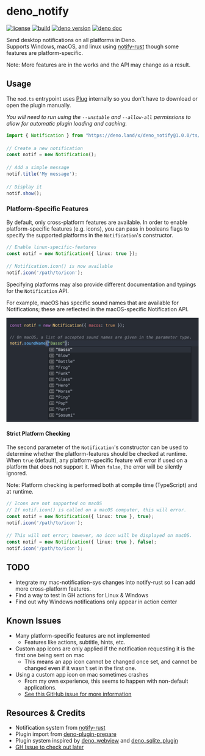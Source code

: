 # deno_notify

[![license](https://img.shields.io/github/license/Pandawan/deno_notify)](https://github.com/Pandawan/deno_notify/blob/master/LICENSE)
[![build](https://img.shields.io/github/workflow/status/Pandawan/deno_notify/Build)](https://github.com/Pandawan/deno_notify/actions)
[![deno version](https://img.shields.io/badge/deno-1.15.2-success)](https://github.com/denoland/deno)
[![deno doc](https://doc.deno.land/badge.svg)](https://doc.deno.land/https/deno.land/x/deno_notify/ts/mod.ts)

Send desktop notifications on all platforms in Deno.  
Supports Windows, macOS, and linux using [notify-rust](https://github.com/hoodie/notify-rust) though some features are platform-specific.

Note: More features are in the works and the API may change as a result.

## Usage

The `mod.ts` entrypoint uses [Plug](https://github.com/denosaurs/plug) internally so you don't have to download or open the plugin manually.

_You will need to run using the `--unstable` and `--allow-all` permissions to allow for automatic plugin loading and caching._

```ts
import { Notification } from "https://deno.land/x/deno_notify@1.0.0/ts/mod.ts";

// Create a new notification
const notif = new Notification();

// Add a simple message
notif.title('My message');

// Display it
notif.show();
```

### Platform-Specific Features

By default, only cross-platform features are available. In order to enable platform-specific features (e.g. icons), you can pass in booleans flags to specify the supported platforms in the `Notification`'s constructor.

```ts
// Enable linux-specific-features
const notif = new Notification({ linux: true });

// Notification.icon() is now available
notif.icon('/path/to/icon');
```

Specifying platforms may also provide different documentation and typings for the `Notification` API.

For example, macOS has specific sound names that are available for Notifications; these are reflected in the macOS-specific Notification API.

![IntelliSense Suggesting MacOS Sound Names When Calling Notification.soundName()](./images/macos_soundName_typings.png)

#### Strict Platform Checking

The second parameter of the `Notification`'s constructor can be used to determine whether the platform-features should be checked at runtime. When `true` (default), any platform-specific feature will error if used on a platform that does not support it. When `false`, the error will be silently ignored.

Note: Platform checking is performed both at compile time (TypeScript) and at runtime.

```ts
// Icons are not supported on macOS
// If notif.icon() is called on a macOS computer, this will error.
const notif = new Notification({ linux: true }, true);
notif.icon('/path/to/icon');

// This will not error; however, no icon will be displayed on macOS.
const notif = new Notification({ linux: true }, false);
notif.icon('/path/to/icon');
```

## TODO

- Integrate my mac-notification-sys changes into notify-rust so I can add more cross-platform features.
- Find a way to test in GH actions for Linux & Windows
- Find out why Windows notifications only appear in action center

## Known Issues

- Many platform-specific features are not implemented
  - Features like actions, subtitle, hints, etc.
- Custom app icons are only applied if the notification requesting it is the first one being sent on mac
  - This means an app icon cannot be changed once set, and cannot be changed even if it wasn't set in the first one.
- Using a custom app icon on mac sometimes crashes
  - From my own experience, this seems to happen with non-default applications.
  - [See this GitHub issue for more information](https://github.com/h4llow3En/mac-notification-sys/issues/8)

## Resources & Credits

- Notification system from [notify-rust](https://github.com/hoodie/notify-rust)
- Plugin import from [deno-plugin-prepare](https://github.com/manyuanrong/deno-plugin-prepare)
- Plugin system inspired by [deno_webview](https://github.com/eliassjogreen/deno_webview) and [deno_sqlite_plugin](https://github.com/crabmusket/deno_sqlite_plugin)
- [GH Issue to check out later](https://github.com/denoland/deno/issues/4222)
